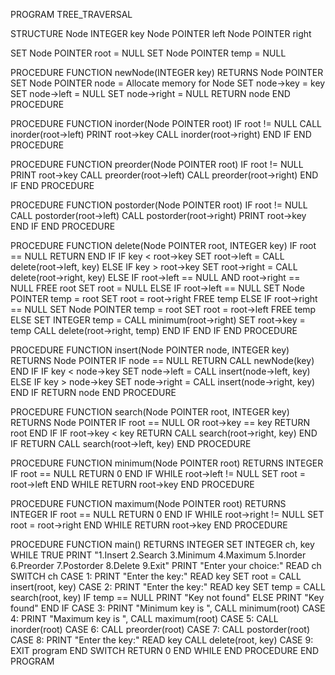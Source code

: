 PROGRAM TREE_TRAVERSAL

STRUCTURE Node
    INTEGER key
    Node POINTER left
    Node POINTER right

SET Node POINTER root = NULL
SET Node POINTER temp = NULL

PROCEDURE FUNCTION newNode(INTEGER key) RETURNS Node POINTER
    SET Node POINTER node = Allocate memory for Node
    SET node->key = key
    SET node->left = NULL
    SET node->right = NULL
    RETURN node
END PROCEDURE

PROCEDURE FUNCTION inorder(Node POINTER root)
    IF root != NULL
        CALL inorder(root->left)
        PRINT root->key
        CALL inorder(root->right)
    END IF
END PROCEDURE

PROCEDURE FUNCTION preorder(Node POINTER root)
    IF root != NULL
        PRINT root->key
        CALL preorder(root->left)
        CALL preorder(root->right)
    END IF
END PROCEDURE

PROCEDURE FUNCTION postorder(Node POINTER root)
    IF root != NULL
        CALL postorder(root->left)
        CALL postorder(root->right)
        PRINT root->key
    END IF
END PROCEDURE

PROCEDURE FUNCTION delete(Node POINTER root, INTEGER key)
    IF root == NULL
        RETURN
    END IF
    IF key < root->key
        SET root->left = CALL delete(root->left, key)
    ELSE IF key > root->key
        SET root->right = CALL delete(root->right, key)
    ELSE
        IF root->left == NULL AND root->right == NULL
            FREE root
            SET root = NULL
        ELSE IF root->left == NULL
            SET Node POINTER temp = root
            SET root = root->right
            FREE temp
        ELSE IF root->right == NULL
            SET Node POINTER temp = root
            SET root = root->left
            FREE temp
        ELSE
            SET INTEGER temp = CALL minimum(root->right)
            SET root->key = temp
            CALL delete(root->right, temp)
        END IF
    END IF
END PROCEDURE

PROCEDURE FUNCTION insert(Node POINTER node, INTEGER key) RETURNS Node POINTER
    IF node == NULL
        RETURN CALL newNode(key)
    END IF
    IF key < node->key
        SET node->left = CALL insert(node->left, key)
    ELSE IF key > node->key
        SET node->right = CALL insert(node->right, key)
    END IF
    RETURN node
END PROCEDURE

PROCEDURE FUNCTION search(Node POINTER root, INTEGER key) RETURNS Node POINTER
    IF root == NULL OR root->key == key
        RETURN root
    END IF
    IF root->key < key
        RETURN CALL search(root->right, key)
    END IF
    RETURN CALL search(root->left, key)
END PROCEDURE

PROCEDURE FUNCTION minimum(Node POINTER root) RETURNS INTEGER
    IF root == NULL
        RETURN 0
    END IF
    WHILE root->left != NULL
        SET root = root->left
    END WHILE
    RETURN root->key
END PROCEDURE

PROCEDURE FUNCTION maximum(Node POINTER root) RETURNS INTEGER
    IF root == NULL
        RETURN 0
    END IF
    WHILE root->right != NULL
        SET root = root->right
    END WHILE
    RETURN root->key
END PROCEDURE

PROCEDURE FUNCTION main() RETURNS INTEGER
    SET INTEGER ch, key
    WHILE TRUE
        PRINT "1.Insert 2.Search 3.Minimum 4.Maximum 5.Inorder 6.Preorder 7.Postorder         8.Delete 9.Exit"
        PRINT "Enter your choice:"
        READ ch
        SWITCH ch
            CASE 1:
                PRINT "Enter the key:"
                READ key
                SET root = CALL insert(root, key)
            CASE 2:
                PRINT "Enter the key:"
                READ key
                SET temp = CALL search(root, key)
                IF temp == NULL
                    PRINT "Key not found"
                ELSE
                    PRINT "Key found"
                END IF
            CASE 3:
                PRINT "Minimum key is ", CALL minimum(root)
            CASE 4:
                PRINT "Maximum key is ", CALL maximum(root)
            CASE 5:
                CALL inorder(root)
            CASE 6:
                CALL preorder(root)
            CASE 7:
                CALL postorder(root)
            CASE 8:
                PRINT "Enter the key:"
                READ key
                CALL delete(root, key)
            CASE 9:
                EXIT program
        END SWITCH
    RETURN 0
    END WHILE
END PROCEDURE
END PROGRAM

